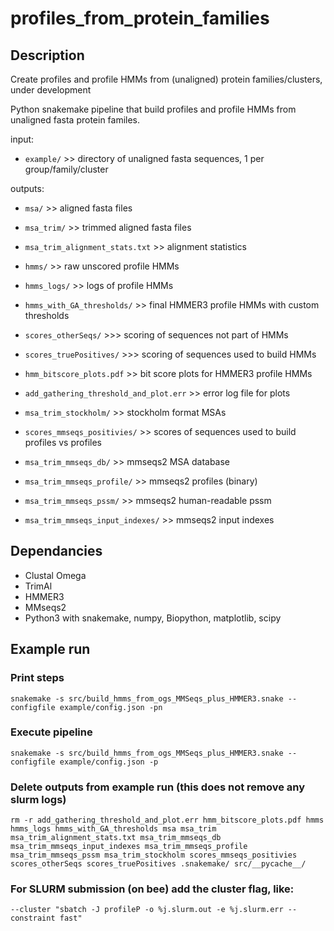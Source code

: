 # profiles_from_protein_families

## Description
Create profiles and profile HMMs from (unaligned) protein families/clusters, under development

Python snakemake pipeline that build profiles and profile HMMs from unaligned fasta protein familes.

input:
- `example/` >> directory of unaligned fasta sequences, 1 per group/family/cluster

outputs:
- `msa/` >> aligned fasta files
- `msa_trim/` >> trimmed aligned fasta files
- `msa_trim_alignment_stats.txt` >> alignment statistics

- `hmms/` >> raw unscored profile HMMs
- `hmms_logs/` >> logs of profile HMMs
- `hmms_with_GA_thresholds/` >> final HMMER3 profile HMMs with custom thresholds
- `scores_otherSeqs/` >>> scoring of sequences not part of HMMs
- `scores_truePositives/` >>> scoring of sequences used to build HMMs
- `hmm_bitscore_plots.pdf` >> bit score plots for HMMER3 profile HMMs
- `add_gathering_threshold_and_plot.err` >> error log file for plots

- `msa_trim_stockholm/` >> stockholm format MSAs
- `scores_mmseqs_positivies/` >> scores of sequences used to build profiles vs profiles
- `msa_trim_mmseqs_db/` >> mmseqs2 MSA database
- `msa_trim_mmseqs_profile/` >> mmseqs2 profiles (binary)
- `msa_trim_mmseqs_pssm/` >> mmseqs2 human-readable pssm
- `msa_trim_mmseqs_input_indexes/` >> mmseqs2 input indexes

## Dependancies
- Clustal Omega
- TrimAl
- HMMER3
- MMseqs2
- Python3 with snakemake, numpy, Biopython, matplotlib, scipy

## Example run
### Print steps
`snakemake -s src/build_hmms_from_ogs_MMSeqs_plus_HMMER3.snake --configfile example/config.json -pn`

### Execute pipeline
`snakemake -s src/build_hmms_from_ogs_MMSeqs_plus_HMMER3.snake --configfile example/config.json -p`

### Delete outputs from example run (this does not remove any slurm logs)
`rm -r add_gathering_threshold_and_plot.err hmm_bitscore_plots.pdf hmms hmms_logs hmms_with_GA_thresholds msa msa_trim msa_trim_alignment_stats.txt msa_trim_mmseqs_db msa_trim_mmseqs_input_indexes msa_trim_mmseqs_profile msa_trim_mmseqs_pssm msa_trim_stockholm scores_mmseqs_positivies scores_otherSeqs scores_truePositives .snakemake/ src/__pycache__/`

### For SLURM submission (on bee) add the cluster flag, like:
`--cluster "sbatch -J profileP -o %j.slurm.out -e %j.slurm.err --constraint fast"`
